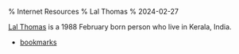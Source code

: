 % Internet Resources
% Lal Thomas
% 2024-02-27

[Lal Thomas](https://www.facebook.com/lalthomas.official/) is a 1988 February born person who live in Kerala, India.

- [bookmarks](bookmarks.html)
